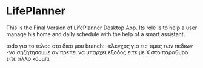 # LifePlanner
This is the Final Version of LifePlanner Desktop App. Its role is to help a user manage his home and daily schedule with the help of a smart assistant.

todo για το τελος στο δικο μου branch:
-ελεγχος για τις τιμες των πεδιων
-να σηζητησουμε αν πρεπει να υπαρχει εξοδος ειτε με Χ στο παραθυρο ειτε αλλο κουμπι
